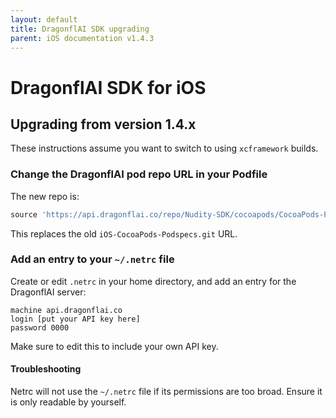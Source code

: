 ```yaml
---
layout: default
title: DragonflAI SDK upgrading
parent: iOS documentation v1.4.3
---
```

# DragonflAI SDK for iOS

## Upgrading from version 1.4.x

These instructions assume you want to switch to using `xcframework` builds.

### Change the DragonflAI pod repo URL in your Podfile

The new repo is: 

```rb
source 'https://api.dragonflai.co/repo/Nudity-SDK/cocoapods/CocoaPods-Podspecs.git'
```

This replaces the old `iOS-CocoaPods-Podspecs.git` URL.

### Add an entry to your `~/.netrc` file

Create or edit `.netrc` in your home directory, and add an entry for the DragonflAI server:

```
machine api.dragonflai.co
login [put your API key here]
password 0000
```

Make sure to edit this to include your own API key.

#### Troubleshooting

Netrc will not use the `~/.netrc` file if its permissions are too broad. Ensure it is only readable by yourself.



